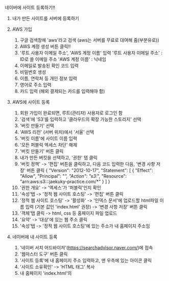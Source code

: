 네이버에 사이트 등록하기!!
1. 내가 만든 사이트를 서버에 등록하기
 1. AWS 가입
    1. 구글 검색창에 'aws'라고 검색 (aws는 서버를 무료로 대여해 줌(부분유로))
    2. AWS 계정 생성 버튼 클릭!!
    3. '루트 사용자 이메일 주소', 'AWS 계정 이름' 입력
        '루트 사용자 이메일 주소' : ID로 쓸 이메일 주소
        'AWS 계정 이름' : 닉네임
    4. 이메일로 발송된 확인 코드 입력
    5. 비밀번호 생성
    6. 이름, 연락처 등 개인 정보 입력
    7. 영어로 주소 입력
    8. 카드 입력 (해외 결제되는 카드를 입력해야 함)

 2. AWS에 사이트 등록
    1. 회원 가입이 완료되면, 루트(관리자) 사용자로 로그인 함
    2. '검색'에 'S3'를 입력하고 '클라우드의 확장 가능한 스토리지' 선택
    3. '버킷 만들기' 선택
    4. 'AWS 리전' (서버 위치)에서 '서울' 선택
    5. '버킷 이름'에 사이트 이름 입력
    6. '모든 퍼블릭 엑세스 차단' 해제
    7. '버킷 만들기' 버튼 클릭
    8. 내가 만든 버킷을 선택하고, '권한' 탭 클릭
    9. '버킷 정책' -> '편집' 버튼을 클릭하고, 다음 코드 입력한 다음, '변경 사항 저장' 버튼 클릭
       {
            "Version": "2012-10-17",
            "Statement": [
                {
                    "Effect": "Allow",
                    "Principal": "*",
                    "Action": "s3:*",
                    "Resource": "arn:aws:s3:::jaekuky-practice.com/*"
                }
            ]
        }
    10. '권한 개요' -> '액세스'가 '퍼블릭'인지 확인
    11. '속성'탭 -> '정적 웹 사이트 호스팅' -> '편집' 버튼 클릭
    12. '정적 웹 사이트 호스팅' -> '활성화' -> '인덱스 문서'에 업로드할 html파일 이름 입력 (기본 값인 'index.html' 권장) -> '변경 사항 저장' 버튼 클릭
    13. '객체'탭 클릭 -> html, css 등 홈페이지 파일 업로드
    14. '요약' -> '대상'에 있는 웹 주소 클릭 
    15. '속성'탭 -> '정적 웹 사이트 호스팅'에 있는 주소가 내 홈페이지 주소임
    
3. 네이버에 내 사이트 등록
    1. '네이버 서치 어드바이저'(https://searchadvisor.naver.com/)에 접속
    2. '웹마스터 도구' 버튼 클릭
    3. '사이트 등록'에 내 홈페이지 주소 입력하고, 맨 우측에 있는 아이콘 클릭 
    4. '사이트 소유확인' -> 'HTML 태그' 복사
    5. 내 홈페이지 'index.html'의 <title>태그 위에 복사한 <meta> 태그 붙여넣기
    6. 내 홈페이지 'index.html'의 header 태그
